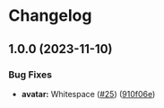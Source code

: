 # Changelog

## 1.0.0 (2023-11-10)


### Bug Fixes

* **avatar:** Whitespace ([#25](https://github.com/ju-Skinner/supreme-waffle/issues/25)) ([910f06e](https://github.com/ju-Skinner/supreme-waffle/commit/910f06e45fcf5c9df55014dc796e56941e422b8a))
